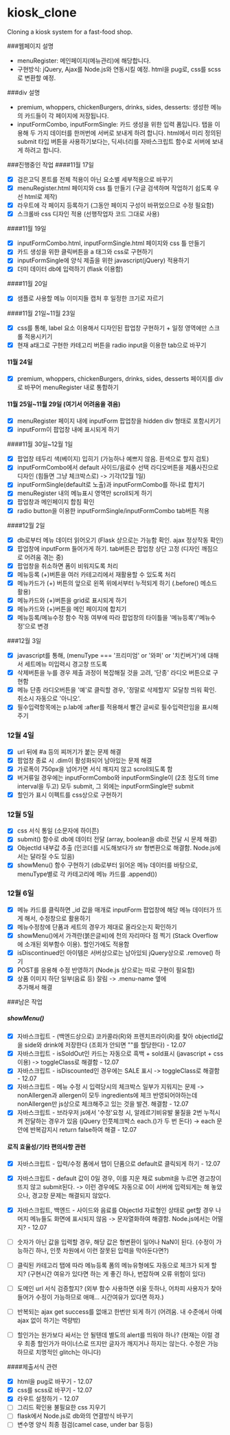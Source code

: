 # kiosk_clone
 Cloning a kiosk system for a fast-food shop.

###웹페이지 설명
- menuRegister: 메인페이지(메뉴관리)에 해당합니다.
- 구현방식: jQuery, Ajax를 Node.js와 연동시킬 예정. html을 pug로, css를 scss로 변환할 예정.

###div 설명
- premium, whoppers, chickenBurgers, drinks, sides, desserts: 생성한 메뉴의 카드들이 각 페이지에 저장됩니다.
- inputFormCombo, inputFormSingle: 카드 생성을 위한 입력 폼입니다. 탭을 이용해 두 가지 데이터를 한꺼번에 서버로 보내게 하려 합니다. html에서 미리 정의된 submit 타입 버튼을 사용하기보다는, 딕셔너리를 자바스크립트 함수로 서버에 보내게 하려고 합니다.

###진행중인 작업
####11월 17일
- [x] 검은고딕 폰트를 전체 적용이 아닌 요소별 세부적용으로 바꾸기
- [x] menuRegister.html 페이지와 css 틀 만들기 (구글 검색하며 작업하기 쉽도록 우선 html로 제작)
- [x] 라우트에 각 페이지 등록하기 (그동안 페이지 구성이 바뀌었으므로 수정 필요함)
- [x] 스크롤바 css 디자인 적용 (선행작업자 코드 그대로 사용)

####11월 19일
- [x] inputFormCombo.html, inputFormSingle.html 페이지와 css 틀 만들기 
- [x] 카드 생성을 위한 클릭버튼을 a 태그와 css로 구현하기
- [x] inputFormSingle에 양식 제출을 위한 javascript(jQuery) 적용하기
- [x] 더미 데이터 db에 입력하기 (flask 이용함)

####11월 20일
- [x] 샘플로 사용할 메뉴 이미지들 캡처 후 일정한 크기로 자르기

####11월 21일~11월 23일
- [x] css를 통해, label 요소 이용해서 디자인된 팝업창 구현하기 + 일정 영역에만 스크롤 적용시키기
- [x] 현재 a태그로 구현한 카테고리 버튼을 radio input을 이용한 tab으로 바꾸기

#### 11월 24일
- [x] premium, whoppers, chickenBurgers, drinks, sides, desserts 페이지를 div로 바꾸어 menuRegister 내로 통합하기

#### 11월 25일~11월 29일 (여기서 어려움을 겪음)
- [x] menuRegister 페이지 내에 inputForm 팝업창을 hidden div 형태로 포함시키기  
- [x] inputForm이 팝업창 내에 표시되게 하기

####11월 30일~12월 1일
- [x] 팝업창 테두리 색(베이지) 입히기 (가능하나 예쁘지 않음. 흰색으로 할지 검토)
- [x] inputFormCombo에서 default 사이드/음료수 선택 라디오버튼을 제품사진으로 디자인 (힘들면 그냥 체크박스로) -> 기각(12월 1일)
- [x] inputFormSingle(default로 노출)과 inputFormCombo를 하나로 합치기 
- [x] menuRegister 내의 메뉴표시 영역만 scroll되게 하기
- [x] 팝업창과 메인페이지 합침 확인
- [x] radio button을 이용한 inputFormSingle/inputFormCombo tab버튼 적용

####12월 2일
- [x] db로부터 메뉴 데이터 읽어오기 (Flask 상으로는 가능함 확인. ajax 정상작동 확인)
- [x] 팝업창에 inputForm 들어가게 하기. tab버튼은 팝업창 상단 고정 (디자인 깨짐으로 어려움 겪는 중)
- [x] 팝업창을 취소하면 폼이 비워지도록 처리
- [x] 메뉴등록 (+)버튼을 여러 카테고리에서 재활용할 수 있도록 처리
- [x] 메뉴카드가 (+) 버튼의 앞으로 왼쪽 위에서부터 누적되게 하기 (.before() 메소드 활용)
- [x] 메뉴카드와 (+)버튼을 grid로 표시되게 하기
- [x] 메뉴카드와 (+)버튼을 메인 페이지에 합치기
- [x] 메뉴등록/메뉴수정 함수 작동 여부에 따라 팝업창의 타이틀을 '메뉴등록'/'메뉴수정'으로 변경

###12월 3일
- [x] javascript를 통해, (menuType === '프리미엄' or '와퍼' or '치킨버거')에 대해서 세트메뉴 미입력시 경고창 뜨도록 
- [x] 삭제버튼을 누를 경우 제출 과정이 복잡해질 것을 고려, '단종' 라디오 버튼으로 구현함 
- [x] 메뉴 단종 라디오버튼을 '예'로 클릭할 경우, '정말로 삭제할지' 모달창 띄워 확인. 취소시 자동으로 '아니오'.
- [x] 필수입력항목에는 p.lab에 :after를 적용해서 빨간 글씨로 필수입력란임을 표시해주기

### 12월 4일
- [x] url 뒤에 #a 등의 찌꺼기가 붙는 문제 해결
- [x] 팝업창 종료 시 .dim이 활성화되어 남아있는 문제 해결
- [x] 가로폭이 750px을 넘어가면 서식 깨지지 않고 scroll되도록 함
- [x] 버거류일 경우에는 inputFormCombo와 inputFormSingle이 (2초 정도의 time interval을 두고) 모두 submit, 그 외에는 inputFormSingle만 submit
- [x] 할인가 표시 이펙트를 css상으로 구현하기 

### 12월 5일 
- [x] css 서식 통일 (소문자에 하이픈)
- [x] submit() 함수로 db에 데이터 전달 (array, boolean을 db로 전달 시 문제 해결)
- [x] ObjectId 내부값 추출 (인코더를 시도해보다가 str 형변환으로 해결함. Node.js에서는 달라질 수도 있음)
- [x] showMenu() 함수 구현하기 (db로부터 읽어온 메뉴 데이터를 바탕으로, menuType별로 각 카테고리에 메뉴 카드를 .append())

### 12월 6일
- [x] 메뉴 카드를 클릭하면 _id 값을 매개로 inputForm 팝업창에 해당 메뉴 데이터가 뜨게 해서, 수정창으로 활용하기
- [x] 메뉴수정창에 단품과 세트의 경우가 제대로 올라오는지 확인하기
- [x] showMenu()에서 가격란(붉은글씨)에 천의 자리마다 점 찍기 (Stack Overflow에 소개된 외부함수 이용). 할인가에도 적용함
- [x] isDiscontinued인 아이템은 서버상으로는 남아있되 jQuery상으로 .remove() 하기
- [x] POST를 응용해 수정 반영하기 (Node.js 상으로는 따로 구현이 필요함)
- [x] 상품 이미지 하단 일부(음료 등) 잘림 -> .menu-name 옆에 <br> 추가해서 해결

###남은 작업
##### showMenu() 
- [x] 자바스크립트 - (백엔드상으로) 코카콜라(R)와 프렌치프라이(R)를 찾아 objectId값을 side와 drink에 저장한다 (조회가 안되면 ""를 할당한다) - 12.07
- [x] 자바스크립트 - isSoldOut인 카드는 자동으로 흑백 + sold표시 (javascript + css 이용) -> toggleClass로 해결함 - 12.07
- [x] 자바스크립트 - isDiscounted인 경우에는 SALE 표시 -> toggleClass로 해결함 - 12.07
- [x] 자바스크립트 - 메뉴 수정 시 입력당시의 체크박스 일부가 지워지는 문제 -> nonAllergen과 allergen이 모두 ingredients에 체크 반영되어야하는데 nonAllergen만 js상으로 체크해주고 있는 것을 발견. 해결함 - 12.07
- [x] 자바스크립트 - 브라우저 js에서 '수정'요청 시, 알레르기비유발 물질을 2번 누적시켜 전달하는 경우가 있음 (jQuery 인풋체크박스 each.()가 두 번 돈다) -> each 문 안에 반복감지시 return false하여 해결 - 12.07

#### 로직 효율성/기타 편의사항 관련
- [x] 자바스크립트 - 입력/수정 폼에서 탭이 단품으로 default로 클릭되게 하기 - 12.07
- [x] 자바스크립트 - default 값이 0일 경우, 이를 지운 채로 submit을 누르면 경고창이 뜨지 않고 submit된다. 
-> 이런 경우에도 자동으로 0이 서버에 입력되게는 해 놓았으나, 경고창 문제는 해결되지 않았다. 
- [x] 자바스크립트, 백엔드 - 사이드와 음료를 ObjectId 자료형인 상태로 get할 경우 나머지 메뉴들도 화면에 표시되지 않음 -> 문자열화하여 해결함. Node.js에서는 어떨지? - 12.07

- [ ] 숫자가 아닌 값을 입력할 경우, 해당 값은 형변환이 일어나 NaN이 된다. (수정이 가능하긴 하나, 인풋 차원에서 이런 잘못된 입력을 막아둔다면?) 
- [ ] 클릭된 카테고리 탭에 따라 메뉴등록 폼의 메뉴유형에도 자동으로 체크가 되게 할지? (구현시간 여유가 있다면 하는 게 좋긴 하나, 번잡하며 오류 위험이 있다)
- [ ] 도메인 url 서식 검증할지? (외부 함수 사용하면 쉬울 듯하나, 어차피 사용자가 찾아들어가 수정이 가능하므로 애매... 시간여유가 있다면 하자.)
- [ ] 반복되는 ajax get success를 없애고 한번만 되게 하기 (어려움. 내 수준에서 아예 ajax 없이 하기는 역량밖)
- [ ] 할인가는 원가보다 싸서는 안 될텐데 별도의 alert를 띄워야 하나? (현재는 이럴 경우 최종 할인가가 마이너스로 뜨지만 글자가 깨지거나 하지는 않는다. 수정은 가능하므로 치명적인 glitch는 아니다)
 
####제출서식 관련
- [x] html을 pug로 바꾸기 - 12.07
- [x] css를 scss로 바꾸기 - 12.07
- [x] 라우트 설정하기 - 12.07
- [ ] 그리드 확인용 불필요한 css 지우기
- [ ] flask에서 Node.js로 db와의 연결방식 바꾸기
- [ ] 변수명 양식 최종 점검(camel case, under bar 등등)
